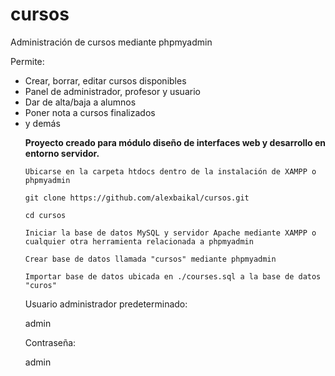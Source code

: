# cursos
Administración de cursos mediante phpmyadmin

Permite:
<ul>
  <li>Crear, borrar, editar cursos disponibles</li>
  <li>Panel de administrador, profesor y usuario</li>
  <li>Dar de alta/baja a alumnos</li>
  <li>Poner nota a cursos finalizados</li>
  <li>y demás</li>
  

<b>Proyecto creado para módulo diseño de interfaces web y desarrollo en entorno servidor.</b>

```
Ubicarse en la carpeta htdocs dentro de la instalación de XAMPP o phpmyadmin
```

```
git clone https://github.com/alexbaikal/cursos.git
```

```
cd cursos
```

```
Iniciar la base de datos MySQL y servidor Apache mediante XAMPP o cualquier otra herramienta relacionada a phpmyadmin
```

```
Crear base de datos llamada "cursos" mediante phpmyadmin
```


```
Importar base de datos ubicada en ./courses.sql a la base de datos "curos"
```


Usuario administrador predeterminado:

admin

Contraseña:

admin
